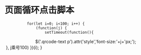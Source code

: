 # 页面循环点击脚本 #


              for(let i=0; i<100; i++) {
                  (function(j) {
                      setTimeout(function(){
                          $('.qrcode-text p').attr('style','font-size:'+j+'px;');
                      }, j乘号100)
                  })(i);
              }
